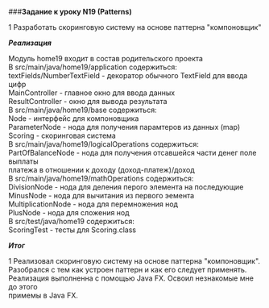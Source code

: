 ###**Задание к уроку N19 (Patterns)**

1 Разработать скоринговую систему на основе паттерна "компоновщик"  

***Реализация***

Модуль home19 входит в состав родительского проекта  
В src/main/java/home19/application содержиться:  
textFields/NumberTextField - декоратор обычного TextField для ввода цифр  
MainController - главное окно для ввода данных  
ResultController - окно для вывода результата  
В src/main/java/home19/base содержиться:  
Node - интерфейс для компоновщика  
ParameterNode - нода для получения парамтеров из данных (map)  
Scoring - скоринговая система  
В src/main/java/home19/logicalOperations содержиться:  
PartOfBalanceNode - нода для получения отсавшейся части денег поле выплаты  
платежа в отношении к доходу (доход-платеж)/доход  
В src/main/java/home19/mathOperations содержиться:  
DivisionNode - нода для деления перого элемента на последующие  
MinusNode - нода для вычитания из первого эемента  
MultiplicationNode - нода для перемножения нод  
PlusNode - нода для сложения нод  
В src/test/java/home19 содержиться:  
ScoringTest - тесты для Scoring.class

***Итог***

1 Реализовал скоринговую систему на основе паттерна "компоновщик".  
Разобрался с тем как устроен паттерн и как его следует применять.  
Реализация выполненна с помощью Java FX. Освоил незнакомые мне до этого  
примемы в Java FX.

